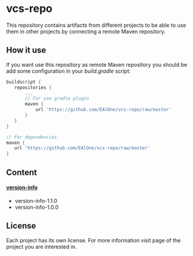 # vcs-repo

This repository contains artifacts from different projects to be able to use them in other projects by connecting 
a remote Maven repository.

## How it use
If you want use this repository as remote Maven repository you should be add some configuration in your *build.gradle* 
script:
 ```groovy
buildscript {
	repositories {
        ...
        // For use gradle plugin
        maven {
            url 'https://github.com/EAlOne/vcs-repo/raw/master'
        }
	}
}

// For dependencies
maven {
    url 'https://github.com/EAlOne/vcs-repo/raw/master'
}

```
## Content

#### [version-info](https://github.com/EAlOne/version-info)
* version-info-1.1.0
* version-info-1.0.0


## License
Each project has its own license. For more information visit page of the project you are interested in.
